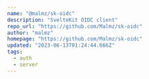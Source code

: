 ```yaml
---
name: "@malmz/sk-oidc"
description: "SvelteKit OIDC client"
repo_url: "https://github.com/Malmz/sk-oidc"
author: "malmz"
homepage: "https://github.com/Malmz/sk-oidc"
updated: "2023-06-13T01:24:44.666Z"
tags: 
  - auth
  - server
---
```

